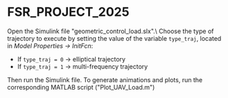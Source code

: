 # FSR_PROJECT_2025

Open the Simulink file "geometric\_control\_load.slx".\\
Choose the type of trajectory to execute by setting the value of the variable `type_traj`, located in *Model Properties -> InitFcn*:

* If `type_traj = 0` → elliptical trajectory
* If `type_traj = 1` → multi-frequency trajectory

Then run the Simulink file.
To generate animations and plots, run the corresponding MATLAB script ("Plot\_UAV\_Load.m")
